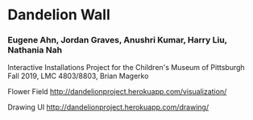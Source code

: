 # Dandelion Wall
### Eugene Ahn, Jordan Graves, Anushri Kumar, Harry Liu, Nathania Nah
Interactive Installations Project for the Children's Museum of Pittsburgh  
Fall 2019, LMC 4803/8803, Brian Magerko

Flower Field
http://dandelionproject.herokuapp.com/visualization/

Drawing UI
http://dandelionproject.herokuapp.com/drawing/